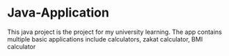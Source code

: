 # Java-Application
This java project is the project for my university learning. The app contains multiple basic applications include calculators, zakat calculator, BMI calculator
